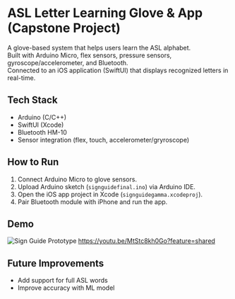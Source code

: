 # ASL Letter Learning Glove & App (Capstone Project)

A glove-based system that helps users learn the ASL alphabet.  
Built with Arduino Micro, flex sensors, pressure sensors, gyroscope/accelerometer, and Bluetooth.  
Connected to an iOS application (SwiftUI) that displays recognized letters in real-time.

## Tech Stack
- Arduino (C/C++)
- SwiftUI (Xcode)
- Bluetooth HM-10
- Sensor integration (flex, touch, accelerometer/gryroscope)

## How to Run
1. Connect Arduino Micro to glove sensors.
2. Upload Arduino sketch (`signguidefinal.ino`) via Arduino IDE.
3. Open the iOS app project in Xcode (`signguidegamma.xcodeproj`).
4. Pair Bluetooth module with iPhone and run the app.

## Demo
![Sign Guide Prototype](https://github.com/user-attachments/assets/64e529b9-ece2-4406-a0d6-2315883789ca)
https://youtu.be/MtStc8kh0Go?feature=shared

## Future Improvements
- Add support for full ASL words
- Improve accuracy with ML model
